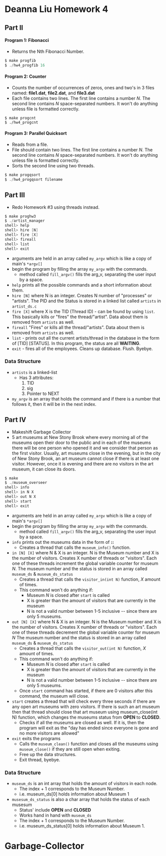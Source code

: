 # Deanna Liu Homework 4 #

## Part II

#### Program 1: Fibonacci
* Returns the Nth Fibonacci Number.

```c
$ make progfib
$ ./hw4_progfib 16
```

#### Program 2: Counter
* Counts the number of occurrences of zeros, ones and two's in 3 files named: **file1.dat**, **file2.dat**, and **file3.dat**
* Each file contains two lines. The first line contains a number *N*. The second line contains *N* space-separated numbers. It won't do anything unless file is formatted correctly.
```
$ make progcnt
$ ./hw4_progcnt
```

#### Program 3: Parallel Quicksort
* Reads from a file.
* File should contain two lines. The first line contains a number *N*. The second line contains *N* space-separated numbers. It won't do anything unless file is formatted correctly.
* Sorts the second line using two threads.
```c
$ make progqsort
$ ./hw4_progqsort filename
```

## Part III 

* Redo Homework #3 using threads instead.

```c
$ make proghw3
$ ./artist_manager
shell> help
shell> hire [N]
shell> fire [X]
shell> fireall
shell> list
shell> exit
```

* arguments are held in an array called `my_argv` which is like a copy of main's `*argv[]` 
* begin the program by filling the array `my_argv` with the commands.
   - method called `fill_argv()` fills the arg_v, separating the user input by a space. 
* `help` prints all the possible commands and a short information about them.
* `hire [N]` where N is an integer. Creates N number of "processes" or "artists". The PID and the Status is stored in a linked list called `artists` in `artist_ds.c`
* `fire [X]` where X is the TID (Thread ID) - can be found by using `list`. This basically kills or "fires" the thread/"artist". Data about them is removed from `artists` as well. 
* `fireall` "Fires" or kills all the thread/"artists". Data about them is removed from `artists` as well.
* `list` - prints out all the current artists/thread in the database in the form of [TID] [STATUS]. In this program, the status are all **WAITING**. 
* `exit` - fires all of the employees. Cleans up database. Flush. Byebye.

### Data Structure
* `artists` is a linked-list 
   - Has 3 attributes:
       1. TID
       2. sig
       3. Pointer to NEXT
* `my_argv` is an array that holds the command and if there is a number that follows it, then it will be in the next index.

## Part IV
* Makeshift Garbage Collector
* 5 art museums at New Stony Brook where every morning all of the museums open their door to the public and in each of the museums there will be one person who opened it and we consider that person as the first visitor. Usually, art museums close in the evening, but in the
city of New Stony Brook, an art museum cannot close if there is at least one visitor. However, once it is evening and there are no visitors in the art museum, it can close its doors. 

```c
$ make 
$ ./museum_overseer
shell> info
shell> in N X
shell> out N X
shell> start
shell> exit
```
* arguments are held in an array called `my_argv` which is like a copy of main's `*argv[]` 
* begin the program by filling the array `my_argv` with the commands.
   - method called `fill_argv()` fills the arg_v, separating the user input by a space. 
* `info` prints out the museums data in the form of **<MUSEUM NUMBER>:<NUMBER OF VISITORS>:<STATUS>**
   - Creates a thread that calls the `museum_info()` function.
* `in [N] [X]` where N & X is an integer. N is the Museum number and X is the number of visitors. Creates X number of threads or "visitors". Each one of these threads increment the global variable counter for museum *N*. The museum number and the status is stored in an array called `museum_ds` & `museum_ds_status`
   - Creates a thread that calls the `visitor_in(int N)` function, *X* amount of times.
   - This command won't do anything if:
     - Museum *N* is closed after `start` is called
     - X is greater than the amount of visitors that are currently in the museum
     - N is not a valid number between 1-5 inclusive -- since there are only 5 museums.
* `out [N] [X]` where N & X is an integer. N is the Museum number and X is the number of visitors. Creates X number of threads or "visitors".  Each one of these threads decrement the global variable counter for museum *N* The museum number and the status is stored in an array called `museum_ds` & `museum_ds_status`
   -  Creates a thread that calls the `visitor_out(int N)` function, *X* amount of times.
   - This command won't do anything if:
     - Museum *N* is closed after `start` is called
     - X is greater than the amount of visitors that are currently in the museum
     - N is not a valid number between 1-5 inclusive -- since there are only 5 museums.
   - Once `start` command has started, if there are 0 visitors after this command, the museum will close.
* `start` creates a thread that will check every three seconds if there are any open art museums with zero visitors. If there
is such an art museum then that thread should close that art museum using museum_close(int N) function, which changes the museums status from **OPEN** to **CLOSED**. 
   - Checks if all the museums are closed as well. If it is, then the program will exit as the "day has ended since everyone is gone and no more visitors are allowed"
* `exit` exits the programs
   - Calls the `museum_clean()` function and closes all the museums using `museum_close()` if they are still open when exiting. 
   - Free up the data structures. 
   - Exit thread, byebye.

### Data Structure
* `museum_ds` is an int array that holds the amount of visitors in each node. 
   - The index + 1 corresponds to the Museum Number.
   - i.e. museum_ds[0] holds information about Museum 1
* `musesum_ds_status` is also a char array that holds the status of each musesum
   - Status' include **OPEN** and **CLOSED**
   - Works hand in hand with `museum_ds`
   - The index + 1 corresponds to the Museum Number.
   - i.e. museum_ds_status[0] holds information about Museum 1. 



# Garbage-Collector
